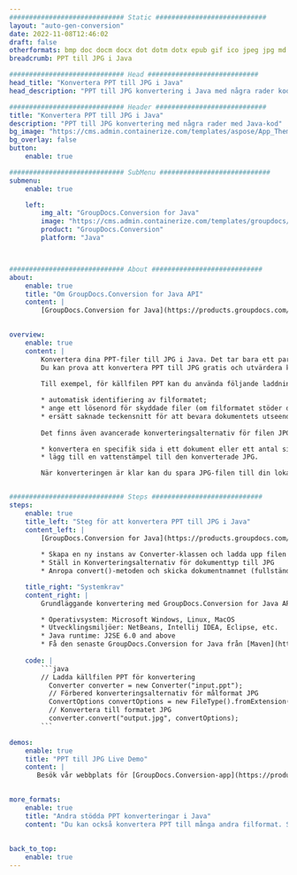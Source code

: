 ```yaml
---
############################# Static ############################
layout: "auto-gen-conversion"
date: 2022-11-08T12:46:02
draft: false
otherformats: bmp doc docm docx dot dotm dotx epub gif ico jpeg jpg md odt ott pdf png psd rtf tex tif tiff txt xps
breadcrumb: PPT till JPG i Java

############################# Head ############################
head_title: "Konvertera PPT till JPG i Java"
head_description: "PPT till JPG konvertering i Java med några rader kod. Konvertera över 160 filformat med hjälp av GroupDocs dokumentkonverterings-API för Java"

############################# Header ############################
title: "Konvertera PPT till JPG i Java"
description: "PPT till JPG konvertering med några rader med Java-kod"
bg_image: "https://cms.admin.containerize.com/templates/aspose/App_Themes/V3/images/bg/header1.png"
bg_overlay: false
button:
    enable: true

############################# SubMenu ############################
submenu:
    enable: true

    left:
        img_alt: "GroupDocs.Conversion for Java"
        image: "https://cms.admin.containerize.com/templates/groupdocs/images/product-logos/90x90-noborder/groupdocs-conversion-java.png"
        product: "GroupDocs.Conversion"
        platform: "Java"



############################# About ############################
about:
    enable: true
    title: "Om GroupDocs.Conversion for Java API"
    content: |
        [GroupDocs.Conversion for Java](https://products.groupdocs.com/conversion/java/) är ett avancerat filformatkonverterings-API för konvertering mellan populära bild- och dokumentformat som Microsoft Office, OpenDocument, PDF, HTML, e-post, CAD. och mycket mer med bara några rader kod. Det inbyggda API:t upptäcker automatiskt formaten för originaldokumenten och erbjuder många alternativ för att anpassa de konverterade dokumenten. Tillsammans med funktionen att extrahera information från ett dokument, stöder den också cachelagring av konverteringsresultaten till den lokala disken som standard. Men alla typer av cachelagring kan stödjas genom att implementera lämpliga gränssnitt - Amazon S3, Dropbox, Google Drive, Windows Azure, Reddis eller andra.
    

overview:
    enable: true
    content: |
        Konvertera dina PPT-filer till JPG i Java. Det tar bara ett par rader med Java-kod på valfri plattform, som Windows, Linux, macOS.
        Du kan prova att konvertera PPT till JPG gratis och utvärdera kvaliteten på konverteringsresultaten. Tillsammans med enkla filkonverteringsskript kan du prova mer sofistikerade alternativ för att ladda källfilen PPT och lagra JPG-utdata. 
        
        Till exempel, för källfilen PPT kan du använda följande laddningsalternativ:

        * automatisk identifiering av filformatet;
        * ange ett lösenord för skyddade filer (om filformatet stöder det);
        * ersätt saknade teckensnitt för att bevara dokumentets utseende.
        
        Det finns även avancerade konverteringsalternativ för filen JPG:

        * konvertera en specifik sida i ett dokument eller ett antal sidor;
        * lägg till en vattenstämpel till den konverterade JPG.

        När konverteringen är klar kan du spara JPG-filen till din lokala filsökväg eller till tredje parts lagring såsom FTP, Amazon S3, Google Drive, Dropbox etc. Observera - för att konvertera PPT till JPG behöver du inte installera någon ytterligare programvara, såsom MS Office, Open Office, Adobe Acrobat Reader etc.


############################# Steps ############################
steps:
    enable: true
    title_left: "Steg för att konvertera PPT till JPG i Java"
    content_left: |
        [GroupDocs.Conversion for Java](https://products.groupdocs.com/conversion/java/) låter utvecklare enkelt konvertera PPT fil till JPG med några rader kod.
        
        * Skapa en ny instans av Converter-klassen och ladda upp filen PPT med den fullständiga sökvägen
        * Ställ in Konverteringsalternativ för dokumenttyp till JPG
        * Anropa convert()-metoden och skicka dokumentnamnet (fullständig sökväg) och formatet (JPG) som en parameter

    title_right: "Systemkrav"
    content_right: |
        Grundläggande konvertering med GroupDocs.Conversion for Java API kan göras med bara några rader kod. Våra API:er stöds på alla större plattformar och operativsystem. Innan du kör koden nedan, se till att du har följande förutsättningar installerade på ditt system.

        * Operativsystem: Microsoft Windows, Linux, MacOS
        * Utvecklingsmiljöer: NetBeans, Intellij IDEA, Eclipse, etc.
        * Java runtime: J2SE 6.0 and above
        * Få den senaste GroupDocs.Conversion for Java från [Maven](https://repository.groupdocs.com/webapp/#/artifacts/browse/tree/General/repo/com/groupdocs/groupdocs-conversion)
         
    code: |
        ```java    
        // Ladda källfilen PPT för konvertering
          Converter converter = new Converter("input.ppt");
          // Förbered konverteringsalternativ för målformat JPG
          ConvertOptions convertOptions = new FileType().fromExtension("jpg").getConvertOptions();
          // Konvertera till formatet JPG
          converter.convert("output.jpg", convertOptions);
        ```

demos:
    enable: true
    title: "PPT till JPG Live Demo"
    content: |
       Besök vår webbplats för [GroupDocs.Conversion-app](https://products.groupdocs.app/conversion/family) och försök konvertera PPT till JPG nu. Den kostnadsfria demon har följande fördelar
          

more_formats:
    enable: true
    title: "Andra stödda PPT konverteringar i Java"
    content: "Du kan också konvertera PPT till många andra filformat. Se listan nedan."
       
       
back_to_top:
    enable: true
---
```

